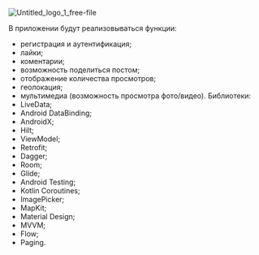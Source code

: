 ![Untitled_logo_1_free-file](https://github.com/Nikolay6491/Craftify/assets/106406950/6345dea6-933f-4250-89c2-a2603508653a)

В приложении будут реализовываться функции:
- регистрация и аутентификация;
- лайки;
- коментарии;
- возможность поделиться постом;
- отображение количества просмотров;
- геолокация;
- мультимедиа (возможность просмотра фото/видео).
Библиотеки:
- LiveData;
- Android DataBinding;
- AndroidX;
- Hilt;
- ViewModel;
- Retrofit;
- Dagger;
- Room;
- Glide;
- Android Testing;
- Kotlin Coroutines;
- ImagePicker;
- MapKit;
- Material Design;
- MVVM;
- Flow;
- Paging.
